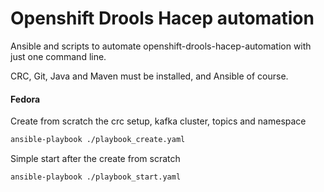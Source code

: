 # Openshift Drools Hacep automation

Ansible and scripts to automate openshift-drools-hacep-automation with just one command line.

CRC, Git, Java and Maven must be installed, and Ansible of course.

#### Fedora

Create from scratch the crc setup, kafka cluster, topics and namespace
```sh
ansible-playbook ./playbook_create.yaml
```

Simple start after the create from scratch
```sh
ansible-playbook ./playbook_start.yaml
```
